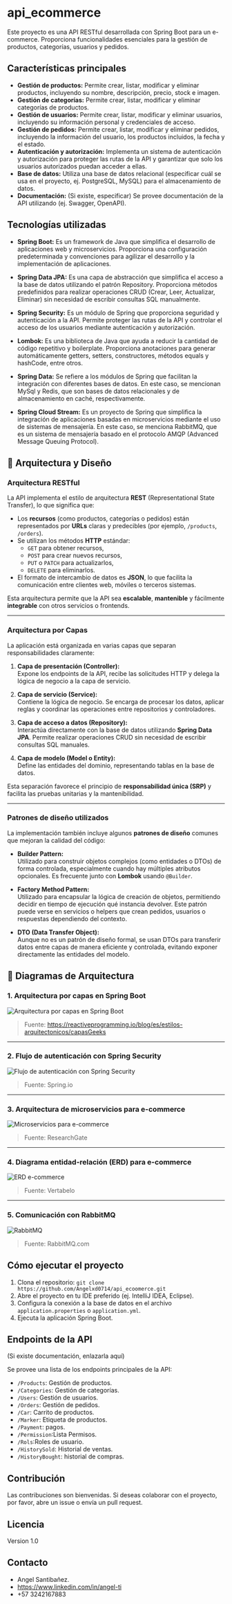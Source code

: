 # api_ecommerce

Este proyecto es una API RESTful desarrollada con Spring Boot para un e-commerce. Proporciona funcionalidades esenciales para la gestión de productos, categorías, usuarios y pedidos.

## Características principales

*   **Gestión de productos:** Permite crear, listar, modificar y eliminar productos, incluyendo su nombre, descripción, precio, stock e imagen.
*   **Gestión de categorías:** Permite crear, listar, modificar y eliminar categorías de productos.
*   **Gestión de usuarios:** Permite crear, listar, modificar y eliminar usuarios, incluyendo su información personal y credenciales de acceso.
*   **Gestión de pedidos:** Permite crear, listar, modificar y eliminar pedidos, incluyendo la información del usuario, los productos incluidos, la fecha y el estado.
*   **Autenticación y autorización:** Implementa un sistema de autenticación y autorización para proteger las rutas de la API y garantizar que solo los usuarios autorizados puedan acceder a ellas.
*   **Base de datos:** Utiliza una base de datos relacional (especificar cuál se usa en el proyecto, ej. PostgreSQL, MySQL) para el almacenamiento de datos.
*   **Documentación:** (Si existe, especificar) Se provee documentación de la API utilizando (ej. Swagger, OpenAPI).

## Tecnologías utilizadas



- **Spring Boot:** Es un framework de Java que simplifica el desarrollo de aplicaciones web y microservicios. Proporciona una configuración predeterminada y convenciones para agilizar el desarrollo y la implementación de aplicaciones.

- **Spring Data JPA:** Es una capa de abstracción que simplifica el acceso a la base de datos utilizando el patrón Repository. Proporciona métodos predefinidos para realizar operaciones CRUD (Crear, Leer, Actualizar, Eliminar) sin necesidad de escribir consultas SQL manualmente.

- **Spring Security:** Es un módulo de Spring que proporciona seguridad y autenticación a la API. Permite proteger las rutas de la API y controlar el acceso de los usuarios mediante autenticación y autorización.

- **Lombok:** Es una biblioteca de Java que ayuda a reducir la cantidad de código repetitivo y boilerplate. Proporciona anotaciones para generar automáticamente getters, setters, constructores, métodos equals y hashCode, entre otros.

- **Spring Data:** Se refiere a los módulos de Spring que facilitan la integración con diferentes bases de datos. En este caso, se mencionan MySql y Redis, que son bases de datos relacionales y de almacenamiento en caché, respectivamente.

- **Spring Cloud Stream:** Es un proyecto de Spring que simplifica la integración de aplicaciones basadas en microservicios mediante el uso de sistemas de mensajería. En este caso, se menciona RabbitMQ, que es un sistema de mensajería basado en el protocolo AMQP (Advanced Message Queuing Protocol).



## 🧱 Arquitectura y Diseño

### Arquitectura RESTful

La API implementa el estilo de arquitectura **REST** (Representational State Transfer), lo que significa que:

- Los **recursos** (como productos, categorías o pedidos) están representados por **URLs** claras y predecibles (por ejemplo, `/products`, `/orders`).
- Se utilizan los métodos **HTTP** estándar:
  - `GET` para obtener recursos,
  - `POST` para crear nuevos recursos,
  - `PUT` o `PATCH` para actualizarlos,
  - `DELETE` para eliminarlos.
- El formato de intercambio de datos es **JSON**, lo que facilita la comunicación entre clientes web, móviles o terceros sistemas.

Esta arquitectura permite que la API sea **escalable**, **mantenible** y fácilmente **integrable** con otros servicios o frontends.

---

### Arquitectura por Capas

La aplicación está organizada en varias capas que separan responsabilidades claramente:

1. **Capa de presentación (Controller):**  
   Expone los endpoints de la API, recibe las solicitudes HTTP y delega la lógica de negocio a la capa de servicio.

2. **Capa de servicio (Service):**  
   Contiene la lógica de negocio. Se encarga de procesar los datos, aplicar reglas y coordinar las operaciones entre repositorios y controladores.

3. **Capa de acceso a datos (Repository):**  
   Interactúa directamente con la base de datos utilizando **Spring Data JPA**. Permite realizar operaciones CRUD sin necesidad de escribir consultas SQL manuales.

4. **Capa de modelo (Model o Entity):**  
   Define las entidades del dominio, representando tablas en la base de datos.

Esta separación favorece el principio de **responsabilidad única (SRP)** y facilita las pruebas unitarias y la mantenibilidad.

---

### Patrones de diseño utilizados

La implementación también incluye algunos **patrones de diseño** comunes que mejoran la calidad del código:

- **Builder Pattern:**  
  Utilizado para construir objetos complejos (como entidades o DTOs) de forma controlada, especialmente cuando hay múltiples atributos opcionales. Es frecuente junto con **Lombok** usando `@Builder`.

- **Factory Method Pattern:**  
  Utilizado para encapsular la lógica de creación de objetos, permitiendo decidir en tiempo de ejecución qué instancia devolver. Este patrón puede verse en servicios o helpers que crean pedidos, usuarios o respuestas dependiendo del contexto.

- **DTO (Data Transfer Object):**  
  Aunque no es un patrón de diseño formal, se usan DTOs para transferir datos entre capas de manera eficiente y controlada, evitando exponer directamente las entidades del modelo.

## 📐 Diagramas de Arquitectura

### 1. Arquitectura por capas en Spring Boot
![Arquitectura por capas en Spring Boot](https://imgs.search.brave.com/hMAg-x1fvnF3JQ6kV0lJby6leGhyeHjS33eYXTR7G3Q/rs:fit:860:0:0:0/g:ce/aHR0cHM6Ly9yZWFj/dGl2ZXByb2dyYW1t/aW5nLmlvL19uZXh0/L2ltYWdlP3VybD0v/ZmlndXJlcy9jYXBh/cy5wbmcmdz0xOTIw/JnE9NzU)
> Fuente: https://reactiveprogramming.io/blog/es/estilos-arquitectonicos/capasGeeks

---

### 2. Flujo de autenticación con Spring Security
![Flujo de autenticación con Spring Security](https://imgs.search.brave.com/TVCFaEbA-6-2LLaay8t0PbdGeixggCdzHFM7mRZRPSY/rs:fit:860:0:0:0/g:ce/aHR0cHM6Ly9pMi53/cC5jb20vdGVjaG5p/Y2Fsc2FuZC5jb20v/d3AtY29udGVudC91/cGxvYWRzLzIwMjAv/MDkvU3ByaW5nLXNl/Y3VyaXR5LnBuZz9m/aXQ9MTM2Niw3Njgm/c3NsPTE)
> Fuente: Spring.io

---

### 3. Arquitectura de microservicios para e-commerce
![Microservicios para e-commerce](https://www.researchgate.net/publication/354007516/figure/fig1/AS:1059920668882944@1628754604523/E-commerce-microservices-architecture.ppm)
> Fuente: ResearchGate

---

### 4. Diagrama entidad-relación (ERD) para e-commerce
![ERD e-commerce](https://vertabelo.com/blog/img/2020/04/ER-Diagram-Online-Shop.png)
> Fuente: Vertabelo

---

### 5. Comunicación con RabbitMQ
![RabbitMQ](https://www.rabbitmq.com/img/tutorials/amqp-concepts.png)
> Fuente: RabbitMQ.com

## Cómo ejecutar el proyecto

1.  Clona el repositorio: `git clone https://github.com/Angelxd0714/api_ecoomerce.git`
2.  Abre el proyecto en tu IDE preferido (ej. IntelliJ IDEA, Eclipse).
3.  Configura la conexión a la base de datos en el archivo `application.properties` o `application.yml`.
4.  Ejecuta la aplicación Spring Boot.

## Endpoints de la API

(Si existe documentación, enlazarla aquí)

Se provee una lista de los endpoints principales de la API:

*   `/Products`: Gestión de productos.
*   `/Categories`: Gestión de categorías.
*   `/Users`: Gestión de usuarios.
*   `/Orders`: Gestión de pedidos.
*   `/Car`: Carrito de productos.
*   `/Marker`: Etiqueta de productos.
*   `/Payment`: pagos.
*   `/Permission`:Lista Permisos.
*   `/Rols`:Roles de usuario.
*   `/HistorySold`: Historial de ventas.
*   `/HistoryBought`: historial de compras.  



## Contribución

Las contribuciones son bienvenidas. Si deseas colaborar con el proyecto, por favor, abre un issue o envía un pull request.

## Licencia

Version 1.0

## Contacto

*   Angel Santibañez.
*   https://www.linkedin.com/in/angel-ti
*   +57 3242167883
